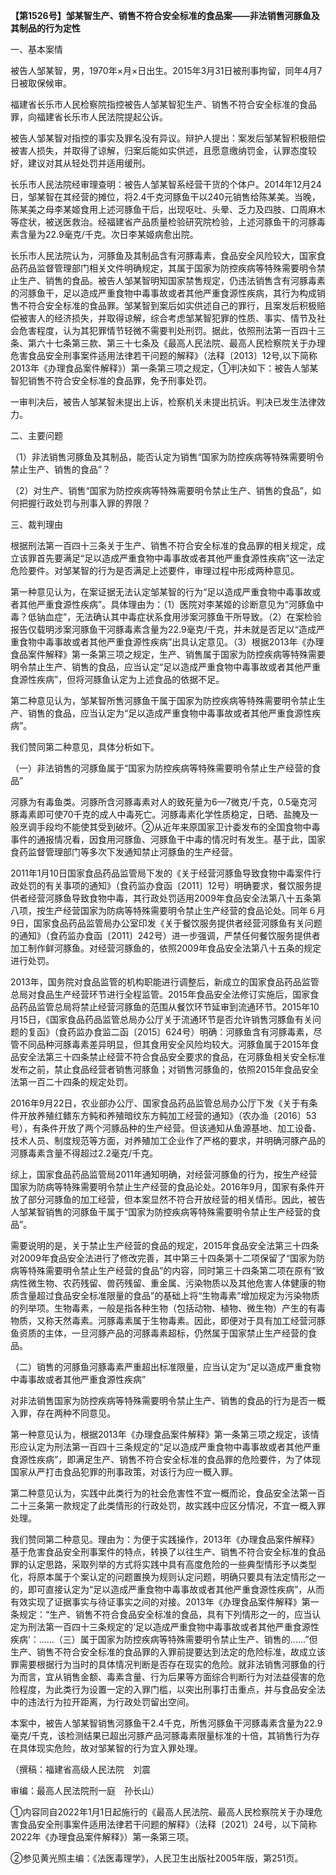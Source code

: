 **【第1526号】邹某智生产、销售不符合安全标准的食品案——非法销售河豚鱼及其制品的行为定性**

一、基本案情

被告人邹某智，男，1970年×月×日出生。2015年3月31日被刑事拘留，同年4月7日被取保候审。

福建省长乐市人民检察院指控被告人邹某智犯生产、销售不符合安全标准的食品罪，向福建省长乐市人民法院提起公诉。

被告人邹某智对指控的事实及罪名没有异议。辩护人提出：案发后邹某智积极赔偿被害人损失，并取得了谅解，归案后能如实供述，且愿意缴纳罚金，认罪态度较好，建议对其从轻处罚并适用缓刑。

长乐市人民法院经审理查明：被告人邹某智系经营干货的个体户。2014年12月24日，邹某智在其经营的摊位，将2.4千克河豚鱼干以240元销售给陈某美。当晚，陈某美之母李某姬食用上述河豚鱼干后，出现呕吐、头晕、乏力及四肢、口周麻木等症状，被送医救治。经福建省产品质量检验研究院检验，上述河豚鱼干的河豚毒素含量为22.9毫克/千克。次日李某姬病愈出院。

长乐市人民法院认为，河豚鱼及其制品含有河豚毒素，食品安全风险较大，国家食品药品监督管理部门相关文件明确规定，其属于国家为防控疾病等特殊需要明令禁止生产、销售的食品。被告人邹某智明知国家禁售规定，仍违法销售含有河豚毒素的河豚鱼干，足以造成严重食物中毒事故或者其他严重食源性疾病，其行为构成销售不符合安全标准的食品罪。邹某智到案后如实供述自己的罪行，且案发后积极赔偿被害人的经济损失，并取得谅解，综合考虑邹某智犯罪的性质、事实、情节及社会危害程度，认为其犯罪情节轻微不需要判处刑罚。据此，依照刑法第一百四十三条、第六十七条第三款、第三十七条及《最高人民法院、最高人民检察院关于办理危害食品安全刑事案件适用法律若干问题的解释》（法释〔2013〕12号,以下简称2013年《办理食品案件解释》）第一条第三项之规定，①判决如下：被告人邹某智犯销售不符合安全标准的食品罪，免予刑事处罚。

一审判决后，被告人邹某智未提出上诉，检察机关未提出抗诉。判决已发生法律效力。

二、主要问题

（1）非法销售河豚鱼及其制品，能否认定为销售“国家为防控疾病等特殊需要明令禁止生产、销售的食品”？

（2）对生产、销售“国家为防控疾病等特殊需要明令禁止生产、销售的食品”，如何把握行政处罚与刑事入罪的界限？

三、裁判理由

根据刑法第一百四十三条关于生产、销售不符合安全标准的食品罪的相关规定，成立该罪首先要满足“足以造成严重食物中毒事故或者其他严重食源性疾病”这一法定危险要件。对邹某智的行为是否满足上述要件，审理过程中形成两种意见。

第一种意见认为，在案证据无法认定邹某智的行为“足以造成严重食物中毒事故或者其他严重食源性疾病”。具体理由为：（1）医院对李某姬的诊断意见为“河豚鱼中毒？低钠血症”，无法确认其中毒症状系食用涉案河豚鱼干所导致。（2）在案检验报告仅载明涉案河豚鱼干河豚毒素含量为22.9毫克/千克，并未就是否足以“造成严重食物中毒事故或者其他严重食源性疾病”出具认定意见。（3）根据2013年《办理食品案件解释》第一条第三项之规定，生产、销售属于国家为防控疾病等特殊需要明令禁止生产、销售的食品，应当认定“足以造成严重食物中毒事故或者其他严重食源性疾病”，但将河豚鱼认定为上述食品的依据不足。

第二种意见认为，邹某智所售河豚鱼干属于国家为防控疾病等特殊需要明令禁止生产、销售的食品，应当认定为“足以造成严重食物中毒事故或者其他严重食源性疾病”。

我们赞同第二种意见，具体分析如下。

（一）非法销售的河豚鱼属于“国家为防控疾病等特殊需要明令禁止生产经营的食品”

河豚为有毒鱼类。河豚所含河豚毒素对人的致死量为6—7微克/千克，0.5毫克河豚毒素即可使70千克的成人中毒死亡。河豚毒素化学性质稳定，日晒、盐腌及一般烹调手段均不能使其受到破坏。②从近年来原国家卫计委发布的全国食物中毒事件的通报情况看，因食用河豚鱼、河豚鱼干中毒的情况时有发生。基于此，国家食药监督管理部门等多次下发通知禁止河豚鱼的生产经营。

2011年1月10日国家食品药品监管局下发的《关于经营河豚鱼导致食物中毒案件行政处罚的有关事项的通知》（食药监办食函〔2011〕12号）明确要求，餐饮服务提供者经营河豚鱼导致食物中毒，其行政处罚适用2009年食品安全法第八十五条第八项，按生产经营国家为防病等特殊需要明令禁止生产经营的食品论处。同年６月9日，国家食品药品监管局办公室印发《关于餐饮服务提供者经营河豚鱼有关问题的通知》（食药监办食函〔2011〕242号）进一步强调，严禁任何餐饮服务提供者加工制作鲜河豚鱼。对经营河豚鱼的，依照2009年食品安全法第八十五条的规定进行处罚。

2013年，国务院对食品监管的机构职能进行调整后，新成立的国家食品药品监管总局对食品生产经营环节进行全程监管。2015年食品安全法修订实施后，国家食品药品监管总局将禁止经营河豚鱼的范围从餐饮环节延审到流通环节。2015年10月15日，《国家食品药品监管总局办公厅关于流通环节是否允许销售河豚鱼有关问题的复函》（食药监办食监二函〔2015〕624号）明确：河豚鱼含有河豚毒素，尽管不同品种河豚毒素差异明显，但其食用安全风险均较大。河豚鱼属于2015年食品安全法第三十四条禁止经营不符合食品安全要求的食品，在河豚鱼相关安全标准发布之前，禁止食品经营者销售河豚鱼；对销售河豚鱼的，依照2015年食品安全法第一百二十四条的规定处罚。

2016年9月22日，农业部办公厅、国家食品药品监管总局办公厅下发《关于有条件开放养殖红鳍东方鲀和养殖暗纹东方鲀加工经营的通知》（农办渔〔2016〕53号），有条件开放了两个河豚品种的生产经营。但该通知从鱼源基地、加工设备、技术人员、制度规范等方面，对养殖加工企业作了严格的要求，并明确河豚产品的河豚毒素含量不得超过2.2毫克/千克。

综上，国家食品药品监管局2011年通知明确，对经营河豚鱼的行为，按生产经营国家为防病等特殊需要明令禁止生产经营的食品论处。2016年9月，国家有条件开放了部分河豚鱼的加工经营，但本案显然不符合开放经营的相关情形。因此，被告人邹某智销售的河豚鱼干属于“国家为防控疾病等特殊需要明令禁止生产经营的食品”。

需要说明的是，关于禁止生产经营的食品的规定，2015年食品安全法第三十四条对2009年食品安全法进行了修改完善，其中第三十四条第十二项保留了“国家为防病等特殊需要明令禁止生产经营的食品”的内容，同时第三十四条第二项在原有“致病性微生物、农药残留、兽药残留、重金属、污染物质以及其他危害人体健康的物质含量超过食品安全标准限量的食品”的基础上将“生物毒素”增加规定为污染物质的列举项。生物毒素，一般是指各种生物（包括动物、植物、微生物）产生的有毒物质，又称天然毒素。河豚毒素属于生物毒素。因此，即便对于具有加工经营河豚鱼资质的主体，一旦河豚产品的河豚毒素超标，仍然属于国家禁止生产经营的食品。

（二）销售的河豚鱼河豚毒素严重超出标准限量，应当认定为“足以造成严重食物中毒事故或者其他严重食源性疾病”

对非法销售国家为防控疾病等特殊需要明令禁止生产、销售的食品的行为是否一概入罪，存在两种不同意见。

第一种意见认为，根据2013年《办理食品案件解释》第一条第三项之规定，该情形应认定为刑法第一百四十三条规定的“足以造成严重食物中毒事故或者其他严重食源性疾病”，即满足生产、销售不符合安全标准的食品罪的危险要件，为了体现国家从严打击食品犯罪的刑事政策，对该行为应一概入罪。

第二种意见认为，实践中此类行为的社会危害性不宜一概而论，食品安全法第一百二十三条第一款规定了此类情形的行政处罚，故实践中应区分情况，不宜一概入罪处理。

我们赞同第二种意见。理由为：为便于实践操作，2013年《办理食品案件解释》基于危害食品安全刑事案件的特点，转换了以往生产、销售不符合安全标准的食品罪的认定思路，采取列举的方式将实践中具有高度危险的一些典型情形予以类型化，将原本属于个案认定的问题置换为规则认定问题，明确只要具有法定情形之一的，即可直接认定为“足以造成严重食物中毒事故或者其他严重食源性疾病”，从而有效实现了证据事实与待证事实之间的对接。2013年《办理食品案件解释》第一条规定：“生产、销售不符合食品安全标准的食品，具有下列情形之一的，应当认定为刑法第一百四十三条规定的‘足以造成严重食物中毒事故或者其他严重食源性疾病’：……（三）属于国家为防控疾病等特殊需要明令禁止生产、销售的……”但生产、销售不符合安全标准的食品罪的入罪前提要达到法定的危险标准，故成立该罪需要根据行为当时的具体情况判断是否存在现实的危险。就非法销售河豚鱼的行为而言，宜从销售金额、毒素含量、行为后果等方面综合判断行为对法益侵害的危险程度，为此类行为设置一定的入罪门槛，以突出刑事打击重点，并与食品安全法中的违法行为拉开距离，为行政处罚留出空间。

本案中，被告人邹某智销售河豚鱼干2.4千克，所售河豚鱼干河豚毒素含量为22.9毫克/千克，该检测结果已超出河豚产品河豚毒素限量标准的十倍，其销售行为存在具体现实危险，故对邹某智的行为宜入罪处理。

（撰稿：福建省高级人民法院　刘震

审编：最高人民法院刑一庭　孙长山）

①内容同自2022年1月1日起施行的《最高人民法院、最高人民检察院关于办理危害食品安全刑事案件适用法律若干问题的解释》（法释〔2021〕24号，以下简称2022年《办理食品案件解释》）第一条第三项。

②参见黄光照主编：《法医毒理学》，人民卫生出版社2005年版，第251页。